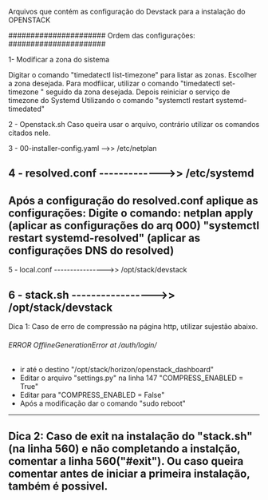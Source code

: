 Arquivos que contém as configuração do Devstack para a instalação do 
                        OPENSTACK 
                        
###################### Ordem das configurações: ######################

1- Modificar a zona do sistema

Digitar o comando "timedatectl list-timezone" para listar as zonas.
Escolher a zona desejada.
Para modfiicar, utilizar o comando "timedatectl set-timezone " seguido da zona desejada. 
Depois reiniciar o serviço de timezone do Systemd 
Utilizando o comando "systemctl restart systemd-timedated"

2 - Openstack.sh
Caso queira usar o arquivo, contrário utilizar os comandos citados nele.

3 - 00-installer-config.yaml -->> /etc/netplan
 
4 - resolved.conf ------------->> /etc/systemd
---------------------------------------------------------------------------------------------------------------------------
Após a configuração do resolved.conf aplique as configurações:
Digite o comando: netplan apply (aplicar as configurações do arq 000)
"systemctl restart systemd-resolved" (aplicar as configurações DNS do resolved)
---------------------------------------------------------------------------------------------------------------------------
5 - local.conf ---------------->> /opt/stack/devstack
 
6 - stack.sh  ----------------->> /opt/stack/devstack
---------------------------------------------------------------------------------------------------------------------------
Dica 1:
Caso de erro de compressão na página http, utilizar sujestão abaixo.

###### ERROR OfflineGenerationError at /auth/login/ ######

- ir até o destino "/opt/stack/horizon/openstack_dashboard"
- Editar o arquivo "settings.py" na linha 147 "COMPRESS_ENABLED = True"
- Editar para "COMPRESS_ENABLED = False"
- Após a modificação dar o comando "sudo reboot"
---------------------------------------------------------------------------------------------------------------------------
Dica 2:
Caso de exit na instalação do "stack.sh"(na linha 560) e não completando a instalção, comentar a linha 560("#exit"). Ou caso queira comentar antes de iniciar a primeira instalação, também é possivel.
---------------------------------------------------------------------------------------------------------------------------
